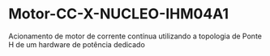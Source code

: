 # Motor-CC-X-NUCLEO-IHM04A1
Acionamento de motor de corrente contínua utilizando a topologia de Ponte H de um hardware de potência dedicado
